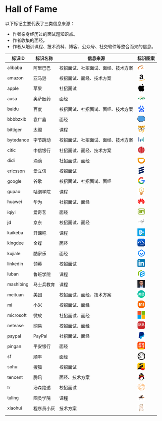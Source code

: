 # Hall of Fame

以下标记主要代表了三类信息来源：

- 作者亲身经历过的面试题知识点。
- 作者收集的面经。
- 作者从培训课程、技术资料、博客、公众号、社交软件等整合而来的信息。

| 标识ID    | 标识名称   | 信息来源                           | 标识图案                            |
| --------- | ---------- | ---------------------------------- | ----------------------------------- |
| alibaba   | 阿里巴巴   | 校招面试、社招面试、面经、技术方案 | <img src="./icons/alibaba.gif" />   |
| amazon    | 亚马逊     | 校招面试、面经、技术方案           | <img src="./icons/amazon.gif" />    |
| apple     | 苹果       | 社招面试                           | <img src="./icons/apple.gif" />     |
| ausa      | 奥萨医药   | 面经                               | <img src="./icons/ausa.gif" />      |
| baidu     | 百度       | 校招面试、社招面试、面经、技术方案 | <img src="./icons/baidu.gif" />     |
| bbbbzxlb  | 袁广鑫     | 面经                               | <img src="./icons/bbbbzxlb.gif" />  |
| bittiger  | 太阁       | 课程                               | <img src="./icons/bittiger.gif" />  |
| bytedance | 字节跳动   | 校招面试、社招面试、面经、技术方案 | <img src="./icons/bytedance.gif" /> |
| citic     | 中信银行   | 社招面试、面经、技术方案           | <img src="./icons/citic.gif" />     |
| didi      | 滴滴       | 社招面试、面经                     | <img src="./icons/didi.gif" />      |
| ericsson  | 爱立信     | 校招面试                           | <img src="./icons/ericsson.gif" />  |
| google    | 谷歌       | 校招面试、社招面试、面经           | <img src="./icons/google.gif" />    |
| gupao     | 咕泡学院   | 课程                               | <img src="./icons/gupao.gif" />     |
| huawei    | 华为       | 社招面试、面经                     | <img src="./icons/huawei.gif" />    |
| iqiyi     | 爱奇艺     | 面经                               | <img src="./icons/iqiyi.gif" />     |
| jd        | 京东       | 校招面试、面经                     | <img src="./icons/jd.gif" />        |
| kaikeba   | 开课吧     | 课程                               | <img src="./icons/kaikeba.gif" />   |
| kingdee   | 金蝶       | 面经                               | <img src="./icons/kingdee.gif" />   |
| kujiale   | 酷家乐     | 面经                               | <img src="./icons/kujiale.gif" />   |
| linkedin  | 领英       | 校招面试                           | <img src="./icons/linkedin.gif" />  |
| luban     | 鲁班学院   | 课程                               | <img src="./icons/luban.gif" />     |
| mashibing | 马士兵教育 | 课程                               | <img src="./icons/mashibing.gif" /> |
| meituan   | 美团       | 校招面试、面经、技术方案           | <img src="./icons/meituan.gif" />   |
| mi        | 小米       | 校招面试、面经                     | <img src="./icons/mi.gif" />        |
| microsoft | 微软       | 社招面试、面经                     | <img src="./icons/microsoft.gif" /> |
| netease   | 网易       | 校招面试、面经                     | <img src="./icons/netease.gif" />   |
| paypal    | PayPal     | 社招面试、面经                     | <img src="./icons/paypal.gif" />    |
| pingan    | 平安银行   | 面经                               | <img src="./icons/pingan.gif" />    |
| sf        | 顺丰       | 面经                               | <img src="./icons/sf.gif" />        |
| sohu      | 搜狐       | 校招面试                           | <img src="./icons/sohu.gif" />      |
| tencent   | 腾讯       | 面经、技术方案                     | <img src="./icons/tencent.gif" />   |
| tr        | 汤森路透   | 校招面试                           | <img src="./icons/tr.gif" />        |
| tuling    | 图灵学院   | 课程                               | <img src="./icons/tuling.gif" />    |
| xiaohui   | 程序员小灰 | 技术方案                           | <img src="./icons/xiaohui.gif" />   |
|           |            |                                    |                                     |

